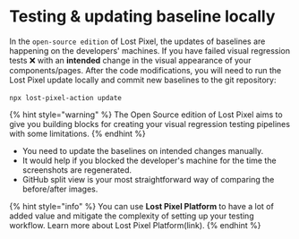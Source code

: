 # Testing & updating baseline locally

In the `open-source edition` of Lost Pixel, the updates of baselines are happening on the developers' machines. If you have failed visual regression tests ❌ with an **intended** change in the visual appearance of your components/pages. After the code modifications, you will need to run the Lost Pixel update locally and commit new baselines to the git repository:\
\
`npx lost-pixel-action update`

{% hint style="warning" %}
The Open Source edition of Lost Pixel aims to give you building blocks for creating your visual regression testing pipelines with some limitations.
{% endhint %}

* You need to update the baselines on intended changes manually.
* It would help if you blocked the developer's machine for the time the screenshots are regenerated.
* GitHub split view is your most straightforward way of comparing the before/after images.

{% hint style="info" %}
You can use **Lost Pixel Platform** to have a lot of added value and mitigate the complexity of setting up your testing workflow. Learn more about Lost Pixel Platform(link).
{% endhint %}
